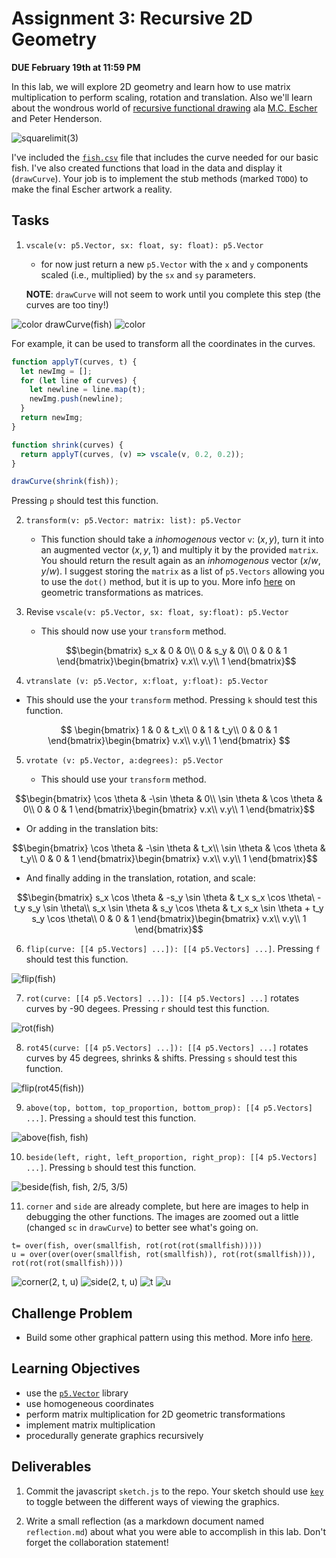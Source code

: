 # Assignment 3: Recursive 2D Geometry

**DUE February 19th at 11:59 PM**

In this lab, we will explore 2D geometry and learn how to use matrix
multiplication to perform scaling, rotation and translation.  Also
we'll learn about the wondrous world of [recursive functional
drawing](https://eprints.soton.ac.uk/257577/1/funcgeo2.pdf) ala
[M.C. Escher](https://en.wikipedia.org/wiki/M._C._Escher) and Peter
Henderson.

![`squarelimit(3)`](imgs/escher.png)


I've included the
[`fish.csv`](https://github.com/micahhahn/FunctionalGeometry/blob/master/src/Geometry.hs)
file that includes the curve needed for our basic fish. I've also
created functions that load in the data and display it
(`drawCurve`). Your job is to implement the stub methods (marked `TODO`)
to make the final Escher artwork a reality.


## Tasks

1. `vscale(v: p5.Vector, sx: float, sy: float): p5.Vector` 

   - for now just return a new `p5.Vector` with the `x` and `y`
   components scaled (i.e., multiplied) by the `sx` and `sy`
   parameters. 
   
   **NOTE**: `drawCurve` will not seem to work until you complete this
   step (the curves are too tiny!)

![color `drawCurve(fish)`](imgs/1.png) 
![color](imgs/p.png) 

For example, it can be used to transform all the coordinates in the curves. 

```javascript
function applyT(curves, t) {
  let newImg = [];
  for (let line of curves) {
    let newline = line.map(t);
    newImg.push(newline);
  }
  return newImg;
}

function shrink(curves) {
  return applyT(curves, (v) => vscale(v, 0.2, 0.2));
}

drawCurve(shrink(fish));
```

Pressing `p` should test this function.

2. `transform(v: p5.Vector: matrix: list): p5.Vector`

   - This function should take a *inhomogenous* vector `v`: $(x,y)$, turn
   it into an augmented vector $(x, y, 1)$ and multiply it by the
   provided `matrix`. You should return the result again as an
   *inhomogenous* vector $(x/w, y/w)$.  I suggest storing the `matrix`
   as a list of `p5.Vectors` allowing you to use the `dot()` method,
   but it is up to you. More info
   [here](https://www.mathworks.com/help/images/matrix-representation-of-geometric-transformations.html)
   on geometric transformations as matrices.


3. Revise `vscale(v: p5.Vector, sx: float, sy:float): p5.Vector`

   - This should now use your `transform` method. 
   
   $$\begin{bmatrix}
    s_x  & 0 & 0\\
    0  & s_y & 0\\
    0 & 0 & 1
    \end{bmatrix}\begin{bmatrix}
      v.x\\
      v.y\\
      1
     \end{bmatrix}$$

4. `vtranslate (v: p5.Vector, x:float, y:float): p5.Vector`

  - This should use the your `transform` method. Pressing `k` should test this function.

$$
\begin{bmatrix}
1 & 0 & t_x\\
0 & 1 & t_y\\
0 & 0 & 1
\end{bmatrix}\begin{bmatrix}
v.x\\
v.y\\
1
\end{bmatrix}
$$

5. `vrotate (v: p5.Vector, a:degrees): p5.Vector` 

   - This should use your `transform` method. 
   
$$\begin{bmatrix}
\cos \theta & -\sin \theta & 0\\
\sin \theta  & \cos \theta & 0\\
0 & 0 & 1
\end{bmatrix}\begin{bmatrix}
v.x\\
v.y\\
1
\end{bmatrix}$$
	
   - Or adding in the translation bits: 
   
$$\begin{bmatrix}
    \cos \theta & -\sin \theta & t_x\\
    \sin \theta  & \cos \theta & t_y\\
    0 & 0 & 1
    \end{bmatrix}\begin{bmatrix}
      v.x\\
      v.y\\
      1
     \end{bmatrix}$$

   - And finally adding in the translation, rotation, and scale:
   
   $$\begin{bmatrix}
    s_x \cos \theta & -s_y \sin \theta & t_x s_x \cos \theta\ - t_y s_y \sin \theta\\
    s_x \sin \theta  &  s_y \cos \theta & t_x s_x \sin \theta + t_y s_y \cos \theta\\
    0 & 0 & 1
    \end{bmatrix}\begin{bmatrix}
      v.x\\
      v.y\\
      1
     \end{bmatrix}$$


6. `flip(curve: [[4 p5.Vectors] ...]): [[4 p5.Vectors] ...]`.  Pressing `f` should test this function.

![`flip(fish)`](imgs/f.png) 

7. `rot(curve: [[4 p5.Vectors] ...]): [[4 p5.Vectors] ...]` rotates curves by -90 degees. Pressing `r` should test this function.

![`rot(fish)`](imgs/r.png) 

8. `rot45(curve: [[4 p5.Vectors] ...]): [[4 p5.Vectors] ...]` rotates curves by 45 degrees, shrinks & shifts. Pressing `s` should test this function.

![`flip(rot45(fish))`](imgs/s.png) 

9. `above(top, bottom, top_proportion, bottom_prop): [[4 p5.Vectors] ...]`. Pressing `a` should test this function.

![`above(fish, fish)`](imgs/a.png) 

10. `beside(left, right, left_proportion, right_prop): [[4 p5.Vectors] ...]`. Pressing `b` should test this function.

![`beside(fish, fish, 2/5, 3/5)`](imgs/d.png) 

11. `corner` and `side` are already complete, but here are images to
    help in debugging the other functions. The images are zoomed out
    a little (changed `sc` in `drawCurve`) to better see what's going
    on.

```
t= over(fish, over(smallfish, rot(rot(rot(smallfish)))))
u = over(over(over(smallfish, rot(smallfish)), rot(rot(smallfish))), rot(rot(rot(smallfish))))
```

![`corner(2, t, u)`](imgs/c.png) 
![`side(2, t, u)`](imgs/v.png) 
![`t`](imgs/t.png) 
![`u`](imgs/u.png) 


## Challenge Problem

- Build some other graphical pattern using this method. More info [here](https://mapio.github.io/programming-with-escher/).

## Learning Objectives

- use the [`p5.Vector`](https://p5js.org/reference/#/p5.Vector) library
- use homogeneous coordinates
- perform matrix multiplication for 2D geometric transformations
- implement matrix multiplication
- procedurally generate graphics recursively


## Deliverables

1. Commit the javascript `sketch.js` to the repo. Your sketch should
   use [`key`](https://p5js.org/reference/#/p5/key) to toggle between
   the different ways of viewing the graphics.

2. Write a small reflection (as a markdown document named
   `reflection.md`) about what you were able to accomplish in this
   lab. Don't forget the collaboration statement!

